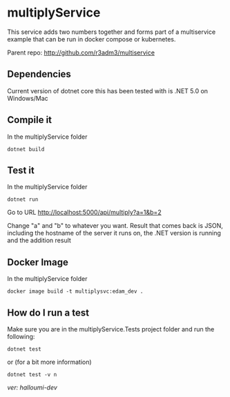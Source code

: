 # multiplyService

This service adds two numbers together and forms part of a multiservice example that can be run in docker compose or kubernetes.

Parent repo: <http://github.com/r3adm3/multiservice>

## Dependencies

Current version of dotnet core this has been tested with is .NET 5.0 on Windows/Mac

## Compile it

In the multiplyService folder

```dotnetcore
dotnet build
```

## Test it

In the multiplyService folder

```dotnetcore
dotnet run
```

Go to URL <http://localhost:5000/api/multiply?a=1&b=2>

Change "a" and "b" to whatever you want. Result that comes back is JSON, including the hostname of the server it runs on, the .NET version is running and the addition result

## Docker Image

In the multiplyService folder

```docker
docker image build -t multiplysvc:edam_dev .
```

## How do I run a test

Make sure you are in the multiplyService.Tests project folder and run the following:

```dotnetcore
dotnet test
```

or (for a bit more information)

```dotnetcore
dotnet test -v n
```
*ver: halloumi-dev*